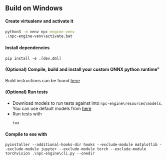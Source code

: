 ## Build on Windows

#### Create virtualenv and activate it

```cmd
python3 -m venv npc-engine-venv
.\npc-engine-venv\activate.bat
```

#### Install dependencies

```
pip install -e .[dev,dml]
```

#### (Optional) Compile, build and install your custom ONNX python runtime" 

Build instructions can be found [here](https://onnxruntime.ai/)

#### (Optional) Run tests

+ Download models to run tests against into `npc-engine\resources\models`.  
You can use default models from [here](https://drive.google.com/drive/folders/1_3iOrhgvDyrKnC-tWEdysxpJyUcun0X3?usp=sharing)
+ Run tests with
    ```
    tox
    ```

#### Compile to exe with

```
pyinstaller --additional-hooks-dir hooks --exclude-module matplotlib --exclude-module jupyter --exclude-module torch --exclude-module torchvision .\npc-engine\cli.py --onedir
```